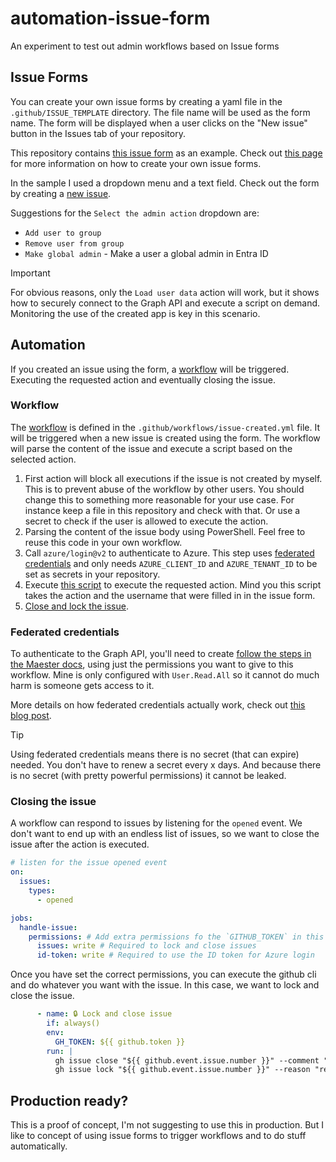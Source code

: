 # automation-issue-form

An experiment to test out admin workflows based on Issue forms

## Issue Forms

You can create your own issue forms by creating a yaml file in the `.github/ISSUE_TEMPLATE` directory. The file name will be used as the form name. The form will be displayed when a user clicks on the "New issue" button in the Issues tab of your repository.

This repository contains [this issue form](.github/ISSUE_TEMPLATE/admin_action.yml) as an example. Check out [this page](https://docs.github.com/en/communities/using-templates-to-encourage-useful-issues-and-pull-requests/syntax-for-issue-forms?wt.mc_id=SEC-MVP-5004985) for more information on how to create your own issue forms.

In the sample I used a dropdown menu and a text field. Check out the form by creating a [new issue](https://github.com/svrooij/automation-issue-form/issues).

Suggestions for the `Select the admin action` dropdown are:

- `Add user to group`
- `Remove user from group`
- `Make global admin` - Make a user a global admin in Entra ID

> [!IMPORTANT]
> For obvious reasons, only the `Load user data` action will work, but it shows how to securely connect to the Graph API and execute a script on demand. Monitoring the use of the created app is key in this scenario.

## Automation

If you created an issue using the form, a [workflow](#workflow) will be triggered. Executing the requested action and eventually closing the issue.

### Workflow

The [workflow](.github/workflows/issue-created.yml) is defined in the `.github/workflows/issue-created.yml` file. It will be triggered when a new issue is created using the form. The workflow will parse the content of the issue and execute a script based on the selected action.

1. First action will block all executions if the issue is not created by myself. This is to prevent abuse of the workflow by other users. You should change this to something more reasonable for your use case. For instance keep a file in this repository and check with that. Or use a secret to check if the user is allowed to execute the action.
1. Parsing the content of the issue body using PowerShell. Feel free to reuse this code in your own workflow.
1. Call `azure/login@v2` to authenticate to Azure. This step uses [federated credentials](#federated-credentials) and only needs `AZURE_CLIENT_ID` and `AZURE_TENANT_ID` to be set as secrets in your repository.
1. Execute [this script](./scripts/execute_action.ps1) to execute the requested action. Mind you this script takes the action and the username that were filled in in the issue form.
1. [Close and lock the issue](#closing-the-issue).

### Federated credentials

To authenticate to the Graph API, you'll need to create [follow the steps in the Maester docs](https://maester.dev/docs/monitoring/github#set-up-the-github-actions-workflow), using just the permissions you want to give to this workflow. Mine is only configured with `User.Read.All` so it cannot do much harm is someone gets access to it.

More details on how federated credentials actually work, check out [this blog post](https://svrooij.io/2023/11/07/github-actions-federated-credentials-explained/).

> [!TIP]
> Using federated credentials means there is no secret (that can expire) needed. You don't have to renew a secret every x days. And because there is no secret (with pretty powerful permissions) it cannot be leaked.

### Closing the issue

A workflow can respond to issues by listening for the `opened` event. We don't want to end up with an endless list of issues, so we want to close the issue after the action is executed.

```yml
# listen for the issue opened event
on:
  issues:
    types:
      - opened

jobs:
  handle-issue:
    permissions: # Add extra permissions fo the `GITHUB_TOKEN` in this workflow
      issues: write # Required to lock and close issues
      id-token: write # Required to use the ID token for Azure login
```

Once you have set the correct permissions, you can execute the github cli and do whatever you want with the issue. In this case, we want to lock and close the issue.

```yml
      - name: 🔒 Lock and close issue
        if: always()
        env:
          GH_TOKEN: ${{ github.token }}
        run: |
          gh issue close "${{ github.event.issue.number }}" --comment "Some closing comment" --repo "${{ github.repository }}"
          gh issue lock "${{ github.event.issue.number }}" --reason "resolved" --repo "${{ github.repository }}"
```

## Production ready?

This is a proof of concept, I'm not suggesting to use this in production. But I like to concept of using issue forms to trigger workflows and to do stuff automatically.
